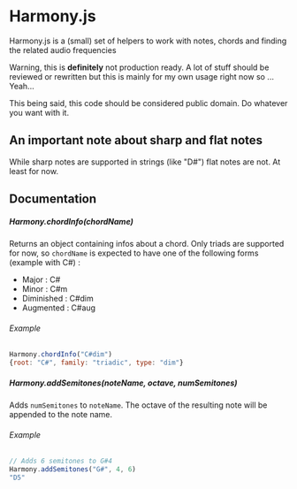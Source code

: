 # Harmony.js

Harmony.js is a (small) set of helpers to work with notes, chords and finding the related audio frequencies

Warning, this is **definitely** not production ready. A lot of stuff should be reviewed or rewritten
but this is mainly for my own usage right now so ... Yeah...

This being said, this code should be considered public domain. Do whatever you want with it.




## An important note about sharp and flat notes

While sharp notes are supported in strings (like "D#") flat notes are not. At least for now.




## Documentation


##### Harmony.chordInfo(chordName)

Returns an object containing infos about a chord. Only triads are supported for now, so `chordName` is expected 
to have one of the following forms (example with C#) :

* Major : C#
* Minor : C#m
* Diminished : C#dim
* Augmented : C#aug

###### Example

```javascript
Harmony.chordInfo("C#dim")
{root: "C#", family: "triadic", type: "dim"}
```


##### Harmony.addSemitones(noteName, octave, numSemitones)

Adds `numSemitones` to `noteName`. The octave of the resulting note will be appended to the note name.

###### Example

```javascript
// Adds 6 semitones to G#4
Harmony.addSemitones("G#", 4, 6)
"D5"
```


